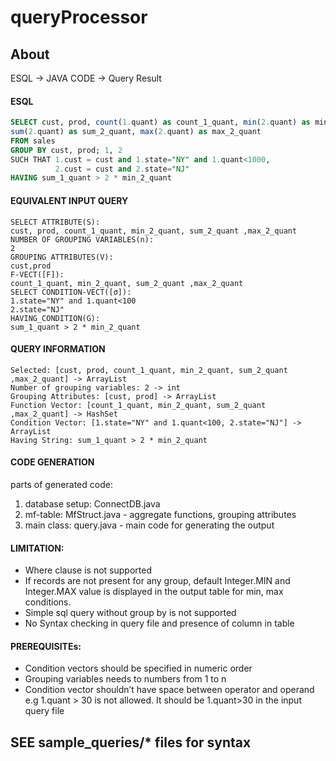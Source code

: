 # queryProcessor

## About
ESQL -> JAVA CODE -> Query Result

#### ESQL
```sql
SELECT cust, prod, count(1.quant) as count_1_quant, min(2.quant) as min_2_quant, 
sum(2.quant) as sum_2_quant, max(2.quant) as max_2_quant
FROM sales
GROUP BY cust, prod; 1, 2
SUCH THAT 1.cust = cust and 1.state="NY" and 1.quant<1000,
          2.cust = cust and 2.state="NJ"
HAVING sum_1_quant > 2 * min_2_quant
```
#### EQUIVALENT INPUT QUERY
```
SELECT ATTRIBUTE(S):
cust, prod, count_1_quant, min_2_quant, sum_2_quant ,max_2_quant
NUMBER OF GROUPING VARIABLES(n):
2
GROUPING ATTRIBUTES(V):
cust,prod
F-VECT([F]):
count_1_quant, min_2_quant, sum_2_quant ,max_2_quant
SELECT CONDITION-VECT([σ]):
1.state="NY" and 1.quant<100 
2.state="NJ"
HAVING_CONDITION(G):
sum_1_quant > 2 * min_2_quant
```

#### QUERY INFORMATION
```
Selected: [cust, prod, count_1_quant, min_2_quant, sum_2_quant ,max_2_quant] -> ArrayList
Number of grouping variables: 2 -> int
Grouping Attributes: [cust, prod] -> ArrayList
Function Vector: [count_1_quant, min_2_quant, sum_2_quant ,max_2_quant] -> HashSet
Condition Vector: [1.state="NY" and 1.quant<100, 2.state="NJ"] -> ArrayList
Having String: sum_1_quant > 2 * min_2_quant
```

#### CODE GENERATION
parts of generated code:
  1. database setup: ConnectDB.java
  2. mf-table: MfStruct.java - aggregate functions, grouping attributes
  2. main class: query.java - main code for generating the output

#### LIMITATION:
* Where clause is not supported
* If records are not present for any group, default Integer.MIN and Integer.MAX value is displayed in the output table for min, max conditions.
* Simple sql query without group by is not supported
* No Syntax checking in query file and presence of column in table

#### PREREQUISITEs:
* Condition vectors should be specified in numeric order
* Grouping variables needs to numbers from 1 to n 
* Condition vector shouldn’t have space between operator and operand e.g 1.quant > 30 is not allowed. It should be 1.quant>30 in the input query file


## SEE sample_queries/* files for syntax
